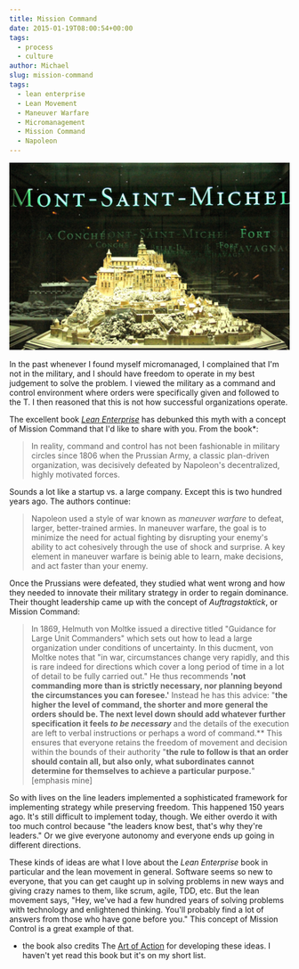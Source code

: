 ```yaml
---
title: Mission Command
date: 2015-01-19T08:00:54+00:00
tags: 
  - process
  - culture
author: Michael
slug: mission-command
tags:
  - lean enterprise
  - Lean Movement
  - Maneuver Warfare
  - Micromanagement
  - Mission Command
  - Napoleon
---
```

<div class="full-width">
  <img src="/images/feature-mission-command.jpg" alt="Mission Command" />
</div>

In the past whenever I found myself micromanaged, I complained that I'm not in the military, and I should have freedom to operate in my best judgement to solve the problem. I viewed the military as a command and control environment where orders were specifically given and followed to the T. I then reasoned that this is not how successful organizations operate.

The excellent book _[Lean Enterprise](http://amzn.to/1zGXBeP)_ has debunked this myth with a concept of Mission Command that I'd like to share with you. From the book*:

> In reality, command and control has not been fashionable in military circles since 1806 when the Prussian Army, a classic plan-driven organization, was decisively defeated by Napoleon's decentralized, highly motivated forces.

Sounds a lot like a startup vs. a large company. Except this is two hundred years ago. The authors continue:

> Napoleon used a style of war known as _maneuver warfare_ to defeat, larger, better-trained armies. In maneuver warfare, the goal is to minimize the need for actual fighting by disrupting your enemy's ability to act cohesively through the use of shock and surprise. A key element in maneuver warfare is beinig able to learn, make decisions, and act faster than your enemy.

Once the Prussians were defeated, they studied what went wrong and how they needed to innovate their military strategy in order to regain dominance. Their thought leadership came up with the concept of _Auftragstaktick_, or Mission Command:

> In 1869, Helmuth von Moltke issued a directive titled "Guidance for Large Unit Commanders" which sets out how to lead a large organization under conditions of uncertainty. In this ducment, von Moltke notes that "in war, circumstances change very rapidly, and this is rare indeed for directions which cover a long period of time in a lot of detail to be fully carried out." He thus recommends  **'not commanding more than is strictly necessary, nor planning beyond the circumstances you can foresee.'** Instead he has this advice: "**the higher the level of command, the shorter and more general the orders should be. The next level down should add whatever further specification it feels _to be necessary_** and the details of the execution are left to verbal instructions or perhaps a word of command.** This ensures that everyone retains the freedom of movement and decision within the bounds of their authority "**the rule to follow is that an order should contain all, but also only, what subordinates cannot determine for themselves to achieve a particular purpose.**" [emphasis mine]

So with lives on the line leaders implemented a sophisticated framework for implementing strategy while preserving freedom. This happened 150 years ago. It's still difficult to implement today, though. We either overdo it with too much control because "the leaders know best, that's why they're leaders." Or we give everyone autonomy and everyone ends up going in different directions.

These kinds of ideas are what I love about the _Lean Enterprise_ book in particular and the lean movement in general. Software seems so new to everyone, that you can get caught up in solving problems in new ways and giving crazy names to them, like scrum, agile, TDD, etc. But the lean movement says, "Hey, we've had a few hundred years of solving problems with technology and enlightened thinking. You'll probably find a lot of answers from those who have gone before you." This concept of Mission Control is a great example of that.

* the book also credits The [Art of Action](http://amzn.to/1Hdelfn) for developing these ideas. I haven't yet read this book but it's on my short list.